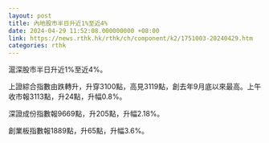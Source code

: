 ```yaml
---
layout: post
title: 內地股市半日升近1%至近4%
date: 2024-04-29 11:52:08.000000000 +08:00
link: https://news.rthk.hk/rthk/ch/component/k2/1751003-20240429.htm
categories: rthk
---
```


滬深股市半日升近1%至近4%。

上證綜合指數由跌轉升，升穿3100點，高見3119點，創去年9月底以來最高。上午收市報3113點，升24點，升幅0.8%。

深證成份指數報9669點，升205點，升幅2.18%。

創業板指數報1889點，升65點，升幅3.6%。
